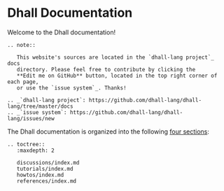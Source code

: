 Dhall Documentation
===================

Welcome to the Dhall documentation!

```eval_rst
.. note::

   This website's sources are located in the `dhall-lang project`_ docs
   directory. Please feel free to contribute by clicking the
   **Edit me on GitHub** button, located in the top right corner of each page,
   or use the `issue system`_. Thanks!

.. _`dhall-lang project`: https://github.com/dhall-lang/dhall-lang/tree/master/docs
.. _`issue system`: https://github.com/dhall-lang/dhall-lang/issues/new
```

The Dhall documentation is organized into the following [four sections][documentation]:

```eval_rst
.. toctree::
   :maxdepth: 2

   discussions/index.md
   tutorials/index.md
   howtos/index.md
   references/index.md
```

[documentation]: https://www.divio.com/en/blog/documentation/
